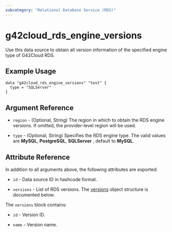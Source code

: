 ```yaml
---
subcategory: "Relational Database Service (RDS)"
---
```


# g42cloud_rds_engine_versions

Use this data source to obtain all version information of the specified engine type of G42Cloud RDS.

## Example Usage

```hcl
data "g42cloud_rds_engine_versions" "test" {
  type = "SQLServer"
}
```

## Argument Reference

* `region` - (Optional, String) The region in which to obtain the RDS engine versions.
  If omitted, the provider-level region will be used.

* `type` - (Optional, String) Specifies the RDS engine type.
  The valid values are **MySQL**, **PostgreSQL**, **SQLServer** , default to **MySQL**.

## Attribute Reference

In addition to all arguments above, the following attributes are exported:

* `id` - Data source ID in hashcode format.

* `versions` - List of RDS versions. The [versions](#rds_versions) object structure is documented below.

<a name="rds_versions"></a>
The `versions` block contains:

* `id` - Version ID.

* `name` - Version name.
